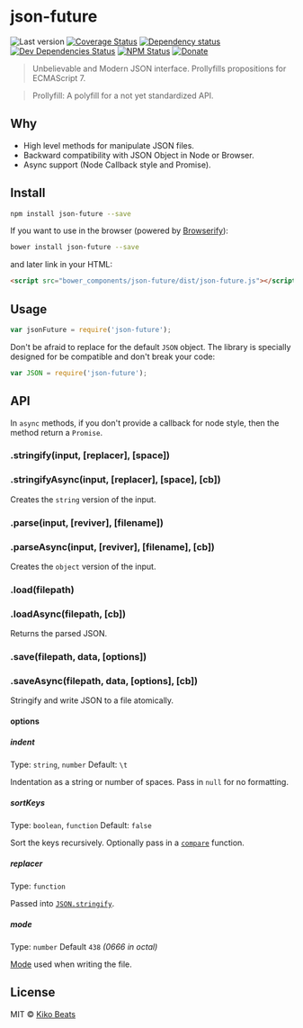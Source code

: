 # json-future

![Last version](https://img.shields.io/github/tag/Kikobeats/json-future.svg?style=flat-square)
[![Coverage Status](http://img.shields.io/coveralls/Kikobeats/json-future/master.svg?style=flat-square)](https://coveralls.io/r/Kikobeats/json-future?branch=master)
[![Dependency status](http://img.shields.io/david/Kikobeats/json-future.svg?style=flat-square)](https://david-dm.org/Kikobeats/json-future)
[![Dev Dependencies Status](http://img.shields.io/david/dev/Kikobeats/json-future.svg?style=flat-square)](https://david-dm.org/Kikobeats/json-future#info=devDependencies)
[![NPM Status](http://img.shields.io/npm/dm/json-future.svg?style=flat-square)](https://www.npmjs.org/package/json-future)
[![Donate](https://img.shields.io/badge/donate-paypal-blue.svg?style=flat-square)](https://paypal.me/Kikobeats)

> Unbelievable and Modern JSON interface. Prollyfills propositions for ECMAScript 7.

> Prollyfill: A polyfill for a not yet standardized API.

## Why

* High level methods for manipulate JSON files.
* Backward compatibility with JSON Object in Node or Browser.
* Async support (Node Callback style and Promise).

## Install

```bash
npm install json-future --save
```

If you want to use in the browser (powered by [Browserify](http://browserify.org/)):

```bash
bower install json-future --save
```

and later link in your HTML:

```html
<script src="bower_components/json-future/dist/json-future.js"></script>
```

## Usage

```js
var jsonFuture = require('json-future');
```

Don't be afraid to replace for the default `JSON` object. The library is specially designed for be compatible and don't break your code:

```js
var JSON = require('json-future');
```

## API

In `async` methods, if you don't provide a callback for node style, then the method return a `Promise`.

### .stringify(input, [replacer], [space])
### .stringifyAsync(input, [replacer], [space], [cb])

Creates the `string` version of the input.

### .parse(input, [reviver], [filename])
### .parseAsync(input, [reviver], [filename], [cb])

Creates the `object` version of the input.

### .load(filepath)
### .loadAsync(filepath, [cb])

Returns the parsed JSON.

### .save(filepath, data, [options])
### .saveAsync(filepath, data, [options], [cb])

Stringify and write JSON to a file atomically.

#### options

##### indent

Type: `string`, `number`
Default: `\t`

Indentation as a string or number of spaces.
Pass in `null` for no formatting.

##### sortKeys

Type: `boolean`, `function`
Default: `false`

Sort the keys recursively.
Optionally pass in a [`compare`](https://developer.mozilla.org/en-US/docs/Web/JavaScript/Reference/Global_Objects/Array/sort) function.

##### replacer

Type: `function`

Passed into [`JSON.stringify`](https://developer.mozilla.org/en-US/docs/Web/JavaScript/Reference/Global_Objects/JSON/stringify#The_replacer_parameter).

##### mode

Type: `number`
Default `438` *(0666 in octal)*

[Mode](https://en.wikipedia.org/wiki/File_system_permissions#Numeric_notation) used when writing the file.

## License

MIT © [Kiko Beats](http://kikobeats.com)
